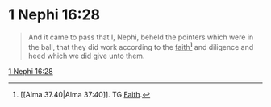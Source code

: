 # 1 Nephi 16:28

> And it came to pass that I, Nephi, beheld the pointers which were in the ball, that they did work according to the <u>faith</u>[^a] and diligence and heed which we did give unto them.

[1 Nephi 16:28](https://www.churchofjesuschrist.org/study/scriptures/bofm/1-ne/16?lang=eng&id=p28#p28)


[^a]: [[Alma 37.40|Alma 37:40]]. TG [Faith](https://www.churchofjesuschrist.org/study/scriptures/tg/faith?lang=eng).
